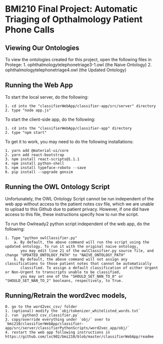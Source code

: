 # BMI210 Final Project: Automatic Triaging of Opthalmology Patient Phone Calls

## Viewing Our Ontologies
To view the ontologies created for this project, open the following files in Protege:
    1. ophthalmologytelephonetriage3-1.owl (the Naive Ontology)
    2. ophthalmologytelephonetriage4.owl (the Updated Ontology)

## Running the Web App
To start the local server, do the following:

    1. cd into the "classifierWebApp/classifier-app/src/server" directory
    2. type "node app.js"

To start the client-side app, do the following:

    1. cd into the "classifierWebApp/classifier-app" directory
    2. type "npm start"

To get it to work, you may need to do the following installations:

    1. yarn add @material-ui/core
    2. yarn add react-bootstrap
    3. npm install react-scripts@1.1.1
    4. npm install python-shell
    5. npm install typeface-roboto --save
    6. pip install --upgrade gensim

## Running the OWL Ontology Script
Unfortunately, the OWL Ontology Script cannot be run independent of the web app without access to the patient notes csv file, 
which we are unable to upload to this Github due to patient privacy. However, if one did have access to this file, these instructions 
specify how to run the script.

To run the Owlready2 python script independent of the web app, do the following:

    1. Type "python owlClassifier.py"
        a. By default, the above command will run the script using the updated ontology. To run it with the original naive ontology,
           you may edit line 21 of the owlClassifier.py source file, and change "UPDATED_ONTOLOGY_PATH" to "NAIVE_ONTOLOGY_PATH"
        b. By default, the above command will not assign any classifications to those patient notes that cannot be automatically 
           classified. To assign a default classification of either Urgent or Non-Urgent to transcripts unable to be classified, 
           you may set one of the "SHOULD_SET_NAN_TO_0" or "SHOULD_SET_NAN_TO_2" booleans, respectively, to True. 

## Running/Retrain the word2vec models,
    0. go to the word2vec_csv/ folder
    1. (optional) modify the `obj/tokenizer_whitelisted_words.txt`
    2. run `python3 csv_classifier.py`
    3. copy/override everything under `obj/` over to `bmi210/classifierWebApp/classifier-app/src/server/classifierPythonScripts/word2vec_app/obj/`
    4. restart the web app following instructions in https://github.com/lxc902/bmi210/blob/master/classifierWebApp/readme
